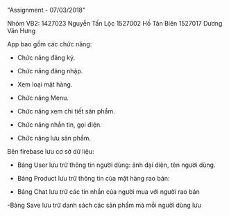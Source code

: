 "Assignment - 07/03/2018" 

Nhóm VB2:
1427023 Nguyễn Tấn Lộc
1527002 Hồ Tân Biên
1527017 Dương Văn Hưng

App bao gồm các chức năng:

- Chức năng đăng ký.

- Chức năng đăng nhập.

- Xem loại mặt hàng.

- Chức năng Menu.

- Chức năng xem chi tiết sản phẩm.

- Chức năng nhắn tin, gọi điện.

- Chức năng lưu sản phẩm.

Bên firebase lưu cơ sở dữ liệu:

- Bảng User lưu trữ thông tin người dùng: ảnh đại diện, tên người dùng.

- Bảng Product lưu trữ thông tin của mặt hàng rao bán:

- Bảng Chat lưu trữ các tin nhắn của người mua với người rao bán

-Bảng Save lưu trữ danh sách các sản phẩm mà mỗi người dùng lưu
